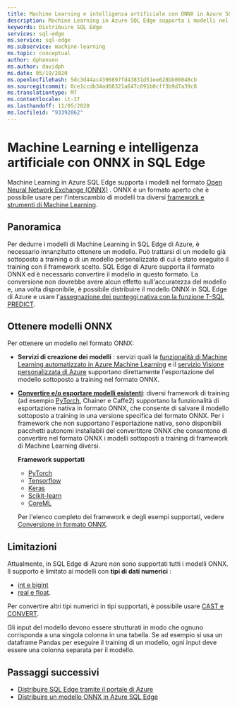 ```yaml
---
title: Machine Learning e intelligenza artificiale con ONNX in Azure SQL Edge
description: Machine Learning in Azure SQL Edge supporta i modelli nel formato Open Neural Network Exchange (ONNX). ONNX è un formato aperto che è possibile usare per l'interscambio di modelli tra diversi framework e strumenti di Machine Learning.
keywords: Distribuire SQL Edge
services: sql-edge
ms.service: sql-edge
ms.subservice: machine-learning
ms.topic: conceptual
author: dphansen
ms.author: davidph
ms.date: 05/19/2020
ms.openlocfilehash: 5dc3d44ac4396897fd43831d51ee628bb06048cb
ms.sourcegitcommit: 0ce1ccdb34ad60321a647c691b0cff3b9d7a39c8
ms.translationtype: MT
ms.contentlocale: it-IT
ms.lasthandoff: 11/05/2020
ms.locfileid: "93392062"
---
```

# <a name="machine-learning-and-ai-with-onnx-in-sql-edge"></a>Machine Learning e intelligenza artificiale con ONNX in SQL Edge

Machine Learning in Azure SQL Edge supporta i modelli nel formato [Open Neural Network Exchange (ONNX)](https://onnx.ai/) . ONNX è un formato aperto che è possibile usare per l'interscambio di modelli tra diversi [framework e strumenti di Machine Learning](https://onnx.ai/supported-tools).

## <a name="overview"></a>Panoramica

Per dedurre i modelli di Machine Learning in SQL Edge di Azure, è necessario innanzitutto ottenere un modello. Può trattarsi di un modello già sottoposto a training o di un modello personalizzato di cui è stato eseguito il training con il framework scelto. SQL Edge di Azure supporta il formato ONNX ed è necessario convertire il modello in questo formato. La conversione non dovrebbe avere alcun effetto sull'accuratezza del modello e, una volta disponibile, è possibile distribuire il modello ONNX in SQL Edge di Azure e usare l'[assegnazione dei punteggi nativa con la funzione T-SQL PREDICT](/sql/advanced-analytics/sql-native-scoring/).

## <a name="get-onnx-models"></a>Ottenere modelli ONNX

Per ottenere un modello nel formato ONNX:

- **Servizi di creazione dei modelli** : servizi quali la [funzionalità di Machine Learning automatizzato in Azure Machine Learning](https://github.com/Azure/MachineLearningNotebooks/blob/master/how-to-use-azureml/automated-machine-learning/classification-bank-marketing-all-features/auto-ml-classification-bank-marketing-all-features.ipynb) e il [servizio Visione personalizzata di Azure](../cognitive-services/custom-vision-service/getting-started-build-a-classifier.md) supportano direttamente l'esportazione del modello sottoposto a training nel formato ONNX.

- [**Convertire e/o esportare modelli esistenti**](https://github.com/onnx/tutorials#converting-to-onnx-format): diversi framework di training (ad esempio [PyTorch](https://pytorch.org/docs/stable/onnx.html), Chainer e Caffe2) supportano la funzionalità di esportazione nativa in formato ONNX, che consente di salvare il modello sottoposto a training in una versione specifica del formato ONNX. Per i framework che non supportano l'esportazione nativa, sono disponibili pacchetti autonomi installabili del convertitore ONNX che consentono di convertire nel formato ONNX i modelli sottoposti a training di framework di Machine Learning diversi.

     **Framework supportati**
   * [PyTorch](http://pytorch.org/docs/master/onnx.html)
   * [Tensorflow](https://github.com/onnx/tensorflow-onnx)
   * [Keras](https://github.com/onnx/keras-onnx)
   * [Scikit-learn](https://github.com/onnx/sklearn-onnx)
   * [CoreML](https://github.com/onnx/onnxmltools)
    
    Per l'elenco completo dei framework e degli esempi supportati, vedere [Conversione in formato ONNX](https://github.com/onnx/tutorials#converting-to-onnx-format).

## <a name="limitations"></a>Limitazioni

Attualmente, in SQL Edge di Azure non sono supportati tutti i modelli ONNX. Il supporto è limitato ai modelli con **tipi di dati numerici** :

- [int e bigint](/sql/t-sql/data-types/int-bigint-smallint-and-tinyint-transact-sql)
- [real e float](/sql/t-sql/data-types/float-and-real-transact-sql).
  
Per convertire altri tipi numerici in tipi supportati, è possibile usare [CAST e CONVERT](/sql/t-sql/functions/cast-and-convert-transact-sql).

Gli input del modello devono essere strutturati in modo che ognuno corrisponda a una singola colonna in una tabella. Se ad esempio si usa un dataframe Pandas per eseguire il training di un modello, ogni input deve essere una colonna separata per il modello.

## <a name="next-steps"></a>Passaggi successivi

- [Distribuire SQL Edge tramite il portale di Azure](deploy-portal.md)
- [Distribuire un modello ONNX in Azure SQL Edge ](deploy-onnx.md)